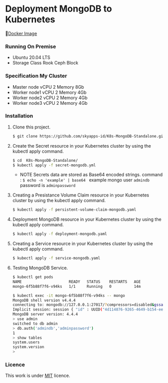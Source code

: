 # Deployment MongoDB to Kubernetes

🚢[Docker Image](https://hub.docker.com/_/mongo)

### Running On Premise 
- Ubuntu 20.04 LTS
- Storage Class Rook Ceph Block

### Specification My Cluster
- Master node vCPU 2 Memory 8Gb
- Worker node1 vCPU 2 Memory 4Gb
- Worker node2 vCPU 2 Memory 4Gb
- Worker node3 vCPU 2 Memory 4Gb

### Installation
1. Clone this project.
    ```sh
    $ git clone https://github.com/skyapps-id/K8s-MongoDB-Standalone.git 
    ```

2. Create the Secret resource in your Kubernetes cluster by using the kubectl apply command.
    ```sh
    $ cd  K8s-MongoDB-Standalone/
    $ kubectl apply -f secret-mongodb.yml
    ```
     - NOTE Secrets data are stored as Base64 encoded strings. command : ```$ echo -n 'example' | base64 ``` example mongo user ``admindb`` password is ``adminpassword``

4. Creating a Presistance Volume Claim resource in your Kubernetes cluster by using the kubectl apply command.
    ```sh
    $ kubectl apply -f persistent-volume-claim-mongodb.yaml
    ```

5. Deployment MongoDB resource in your Kubernetes cluster by using the kubectl apply command.
    ```sh
    $ kubectl apply -f deployment-mongodb.yaml
    ```

6. Creating a Service resource in your Kubernetes cluster by using the kubectl apply command.
    ```sh
    $ kubectl apply -f service-mongodb.yaml
    ```

7. Testing MongoDB Service.
    ```sh
    $ kubectl get pods
    NAME                     READY   STATUS    RESTARTS   AGE
    mongo-6f5b88f7f6-v94ks   1/1     Running   0          14m

    $ kubectl exec -it mongo-6f5b88f7f6-v94ks -- mongo
    MongoDB shell version v4.4.4
    connecting to: mongodb://127.0.0.1:27017/?compressors=disabled&gssapiServiceName=mongodb
    Implicit session: session { "id" : UUID("4d114876-9265-4649-b154-eeb2ce696859") }
    MongoDB server version: 4.4.4
    > use admin
    switched to db admin
    > db.auth('admindb','adminpassword')
    1
    > show tables
    system.users
    system.version
    >
    ```

### Licence

This work is under [MIT](LICENCE) licence.